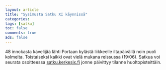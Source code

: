 ```yaml
--- 
layout: article 
title: "Sysimusta Satku XI käynnissä" 
categories: 
tags: [satku]
toc: false 
comments: true 
ads: false 
--- 
```


48 innokasta kävelijää lähti Portaan kylästä liikkeelle iltapäivällä
noin puoli kolmelta. Toistaiseksi kaikki ovat vielä mukana reissussa
(19:06). Satkua voi seurata osoitteessa
[satku.kerkesix.fi](satku.kerkesix.fi) jonne päivittyy tilanne
huoltopisteittäin.

